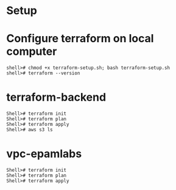 # Setup


# Configure terraform on local computer
```
shell># chmod +x terraform-setup.sh; bash terraform-setup.sh
shell># terraform --version
```

# terraform-backend
```
Shell># terraform init 
Shell># terraform plan
Shell># terraform apply
Shell># aws s3 ls

```
# vpc-epamlabs
```
Shell># terraform init 
Shell># terraform plan
Shell># terraform apply

```



 
